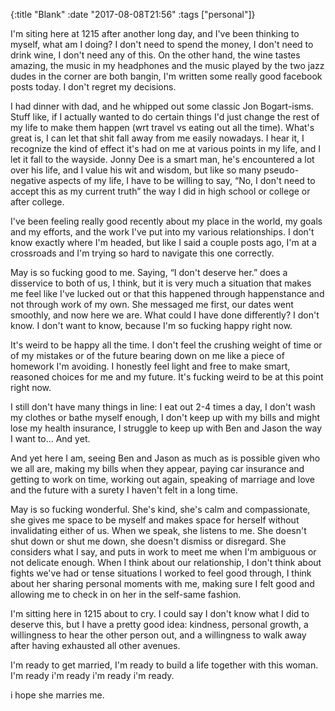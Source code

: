 {:title "Blank"
 :date "2017-08-08T21:56"
 :tags ["personal"]}

I'm siting here at 1215 after another long day, and I've been thinking to myself, what am I doing? I don't need to spend the money, I don't need to drink wine, I don't need any of this. On the other hand, the wine tastes amazing, the music in my headphones and the music played by the two jazz dudes in the corner are both bangin, I'm written some really good facebook posts today. I don't regret my decisions.

I had dinner with dad, and he whipped out some classic Jon Bogart-isms. Stuff like, if I actually wanted to do certain things I'd just change the rest of my life to make them happen (wrt travel vs eating out all the time). What's great is, I can let that shit fall away from me easily nowadays. I hear it, I recognize the kind of effect it's had on me at various points in my life, and I let it fall to the wayside. Jonny Dee is a smart man, he's encountered a lot over his life, and I value his wit and wisdom, but like so many pseudo-negative aspects of my life, I have to be willing to say, “No, I don't need to accept this as my current truth” the way I did in high school or college or after college.

I've been feeling really good recently about my place in the world, my goals and my efforts, and the work I've put into my various relationships. I don't know exactly where I'm headed, but like I said a couple posts ago, I'm at a crossroads and I'm trying so hard to navigate this one correctly.

May is so fucking good to me. Saying, “I don't deserve her.” does a disservice to both of us, I think, but it is very much a situation that makes me feel like I've lucked out or that this happened through happenstance and not through work of my own. She messaged me first, our dates went smoothly, and now here we are. What could I have done differently? I don't know. I don't want to know, because I'm so fucking happy right now.

It's weird to be happy all the time. I don't feel the crushing weight of time or of my mistakes or of the future bearing down on me like a piece of homework I'm avoiding. I honestly feel light and free to make smart, reasoned choices for me and my future. It's fucking weird to be at this point right now.

I still don't have many things in line: I eat out 2-4 times a day, I don't wash my clothes or bathe myself enough, I don't keep up with my bills and might lose my health insurance, I struggle to keep up with Ben and Jason the way I want to… And yet.

And yet here I am, seeing Ben and Jason as much as is possible given who we all are, making my bills when they appear, paying car insurance and getting to work on time, working out again, speaking of marriage and love and the future with a surety I haven't felt in a long time.

May is so fucking wonderful. She's kind, she's calm and compassionate, she gives me space to be myself and makes space for herself without invalidating either of us. When we speak, she listens to me. She doesn't shut down or shut me down, she doesn't dismiss or disregard. She considers what I say, and puts in work to meet me when I'm ambiguous or not delicate enough. When I think about our relationship, I don't think about fights we've had or tense situations I worked to feel good through, I think about her sharing personal moments with me, making sure I felt good and allowing me to check in on her in the self-same fashion.

I'm sitting here in 1215 about to cry. I could say I don't know what I did to deserve this, but I have a pretty good idea: kindness, personal growth, a willingness to hear the other person out, and a willingness to walk away after having exhausted all other avenues.

I'm ready to get married, I'm ready to build a life together with this woman. I'm ready i'm ready i'm ready i'm ready.

i hope she marries me.
